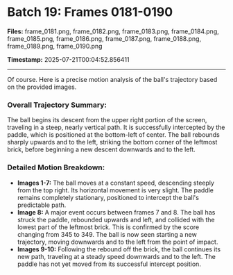 # Batch 19: Frames 0181-0190

**Files:** frame_0181.png, frame_0182.png, frame_0183.png, frame_0184.png, frame_0185.png, frame_0186.png, frame_0187.png, frame_0188.png, frame_0189.png, frame_0190.png

**Timestamp:** 2025-07-21T00:04:52.856411

---

Of course. Here is a precise motion analysis of the ball's trajectory based on the provided images.

### Overall Trajectory Summary:
The ball begins its descent from the upper right portion of the screen, traveling in a steep, nearly vertical path. It is successfully intercepted by the paddle, which is positioned at the bottom-left of center. The ball rebounds sharply upwards and to the left, striking the bottom corner of the leftmost brick, before beginning a new descent downwards and to the left.

### Detailed Motion Breakdown:
*   **Images 1-7:** The ball moves at a constant speed, descending steeply from the top right. Its horizontal movement is very slight. The paddle remains completely stationary, positioned to intercept the ball's predictable path.
*   **Image 8:** A major event occurs between frames 7 and 8. The ball has struck the paddle, rebounded upwards and left, and collided with the lowest part of the leftmost brick. This is confirmed by the score changing from 345 to 349. The ball is now seen starting a new trajectory, moving downwards and to the left from the point of impact.
*   **Images 9-10:** Following the rebound off the brick, the ball continues its new path, traveling at a steady speed downwards and to the left. The paddle has not yet moved from its successful intercept position.
